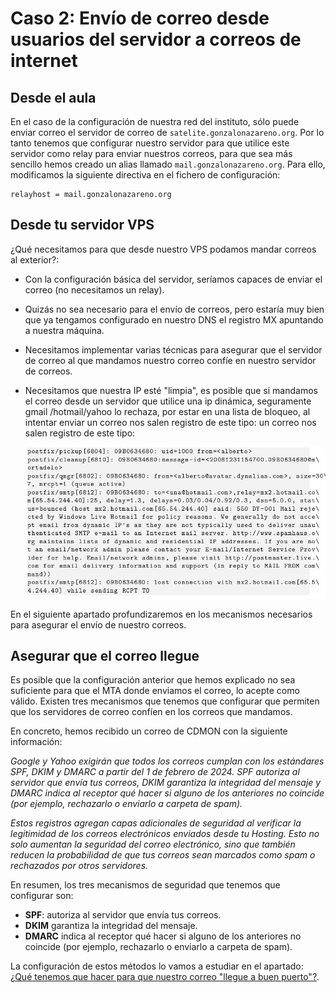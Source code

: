# Caso 2: Envío de correo desde usuarios del servidor a correos de internet

## Desde el aula

En el caso de la configuración de nuestra red del instituto, sólo puede enviar correo el servidor de correo de `satelite.gonzalonazareno.org`. Por lo tanto tenemos que configurar nuestro servidor para que utilice este servidor como relay para enviar nuestros correos, para que sea más sencillo hemos creado un alias llamado `mail.gonzalonazareno.org`. Para ello, modificamos la siguiente directiva en el fichero de configuración:

	relayhost = mail.gonzalonazareno.org


## Desde tu servidor VPS

¿Qué necesitamos para que desde nuestro VPS podamos mandar correos al exterior?:

* Con la configuración básica del servidor, seríamos capaces de enviar el correo (no necesitamos un relay).
* Quizás no sea necesario para el envío de correos, pero estaría muy bien que ya tengamos configurado en nuestro DNS el registro MX apuntando a nuestra máquina.
* Necesitamos implementar varias técnicas para asegurar que el servidor de correo al que mandamos nuestro correo confíe en nuestro servidor de correos.
* Necesitamos que nuestra IP esté "limpia", es posible que si mandamos el correo desde un servidor que utilice una ip dinámica, seguramente gmail /hotmail/yahoo lo rechaza, por estar en una lista de bloqueo, al intentar enviar un correo nos salen registro de este tipo:
 un correo nos salen registro de este tipo:

	![postfix6](img/postfix4.jpg)

En el siguiente apartado profundizaremos en los mecanismos necesarios para asegurar el envío de nuestro correos.

## Asegurar que el correo llegue

Es posible que la configuración anterior que hemos explicado no sea suficiente para que el MTA donde enviamos el correo, lo acepte como válido. Existen tres mecanismos que tenemos que configurar que permiten que los servidores de correo confíen en los correos que mandamos.

En concreto, hemos recibido un correo de CDMON con la siguiente información:

*Google y Yahoo exigirán que todos los correos cumplan con los estándares SPF, DKIM y DMARC a partir del 1 de febrero de 2024. SPF autoriza al servidor que envía tus correos, DKIM garantiza la integridad del mensaje y DMARC indica al receptor qué hacer si alguno de los anteriores no coincide (por ejemplo, rechazarlo o enviarlo a carpeta de spam).*

*Estos registros agregan capas adicionales de seguridad al verificar la legitimidad de los correos electrónicos enviados desde tu Hosting. Esto no solo aumentan la seguridad del correo electrónico, sino que también reducen la probabilidad de que tus correos sean marcados como spam o rechazados por otros servidores.*

En resumen, los tres mecanismos de seguridad que tenemos que configurar son:

* **SPF**: autoriza al servidor que envía tus correos.
* **DKIM** garantiza la integridad del mensaje.
* **DMARC** indica al receptor qué hacer si alguno de los anteriores no coincide (por ejemplo, rechazarlo o enviarlo a carpeta de spam).

La configuración de estos métodos lo vamos a estudiar en el apartado: [¿Qué tenemos que hacer para que nuestro correo "llegue a buen puerto"?](https://github.com/josedom24/curso_correo_electronico_ies/blob/main/modulo3/asegurar_envio_correo.md).